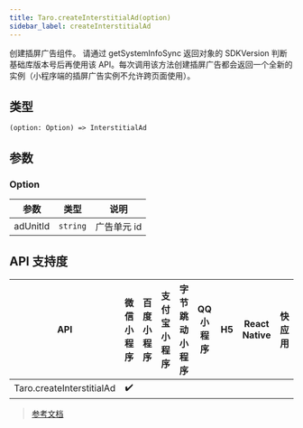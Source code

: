 ```yaml
---
title: Taro.createInterstitialAd(option)
sidebar_label: createInterstitialAd
---
```


创建插屏广告组件。
请通过 getSystemInfoSync 返回对象的 SDKVersion 判断基础库版本号后再使用该 API。每次调用该方法创建插屏广告都会返回一个全新的实例（小程序端的插屏广告实例不允许跨页面使用）。

## 类型

```tsx
(option: Option) => InterstitialAd
```

## 参数

### Option

| 参数 | 类型 | 说明 |
| --- | --- | --- |
| adUnitId | `string` | 广告单元 id |

## API 支持度

| API | 微信小程序 | 百度小程序 | 支付宝小程序 | 字节跳动小程序 | QQ 小程序 | H5 | React Native | 快应用 |
| :---: | :---: | :---: | :---: | :---: | :---: | :---: | :---: | :---: |
| Taro.createInterstitialAd | ✔️ |  |  |  |  |  |  |  |

> [参考文档](https://developers.weixin.qq.com/miniprogram/dev/api/ad/wx.createInterstitialAd.html)
